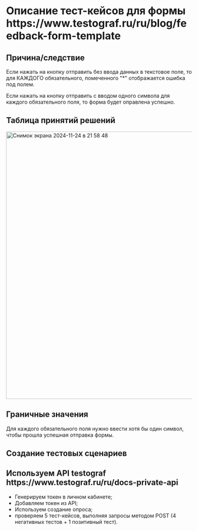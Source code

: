 <h1>Описание тест-кейсов для формы https://www.testograf.ru/ru/blog/feedback-form-template</h1>

<h2>Причина/следствие</h2>

Если нажать на кнопку отправить без ввода данных в текстовое поле, то для КАЖДОГО обязательного, помеченного "*" отображается ошибка под полем.    

Если нажать на кнопку отправить с вводом одного символа для каждого обязательного поля, то форма будет оправлена успешно. 

<h2>Таблица принятий решений</h2>

<img width="726" alt="Снимок экрана 2024-11-24 в 21 58 48" src="https://github.com/user-attachments/assets/83297785-ea58-4a40-9921-4c37135ffb97">

<h2>Граничные значения</h2>

Для каждого обязательного поля нужно ввести хотя бы один символ, чтобы прошла успешная отправка формы.

<h2>Создание тестовых сценариев</h2>

<h2>Используем API testograf https://www.testograf.ru/ru/docs-private-api</h2>

- Генерируем токен в личном кабинете;
- Добавляем токен из API;
- Используем создание опроса;
- проверяем 5 тест-кейсов, выполняя запросы методом POST (4 негативных тестов + 1 позитивный тест).



